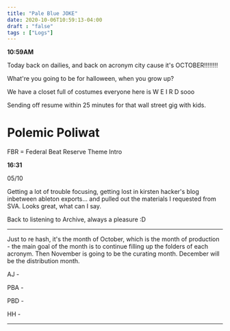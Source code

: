 ```yaml
---
title: "Pale Blue JOKE"
date: 2020-10-06T10:59:13-04:00
draft : "false"
tags : ["Logs"]
---
```


<!--more-->

**10:59AM**

Today back on dailies, and back on acronym city cause it's OCTOBER!!!!!!!!

What're you going to be for halloween, when you grow up?

We have a closet full of costumes everyone here is W E I R D sooo

Sending off resume within 25 minutes for that wall street gig with kids.


# Polemic Poliwat



FBR = Federal Beat Reserve Theme Intro


**16:31**

05/10

Getting a lot of trouble focusing, getting lost in kirsten hacker's blog inbetween ableton exports... and pulled out the materials I requested from SVA. Looks great, what can I say.

Back to listening to Archive, always a pleasure :D

___

Just to re hash, it's the month of October, which is the month of production - the main goal of the month is to continue filling up the folders of each acronym. Then November is going to be the curating month. December will be the distribution month.

AJ -

PBA -

PBD -

HH -
___  



<!--

| Dailies        | Questions           | Answers  |
| ------------- |:-------------:| -----:|
| Read()      | *What did you read?* | X |
| Write()      | *What did you write?*      |   X |
| Create() | *What did you make?*      |    X |
| Exercise() | *Dance workout (or otherwise?)*      |    X |
| Audio() | *You recorded what:*      |    X |
| Video() | *You filmed what:*      |    X |
| Finish() | *You bounced what track:*      |    X |
| Live() | *You sang what live:*      |    X |
| Finish2() | *You made what visuals*      |    X |
| Phone() | *You called who:*      |    X |
| Share() | *Uploaded what to archive:*      |    X |
| PBD() | *You did what for PBD?*      |    X |
| Web() | *You did what to POLIW.AT?*      |    X |
| Love&Legacy() | *You did what for friends/fam?*      |    X |
| God() | *You're grateful for what?*      |    X |
<sub>v1.0</sub>

 -->

